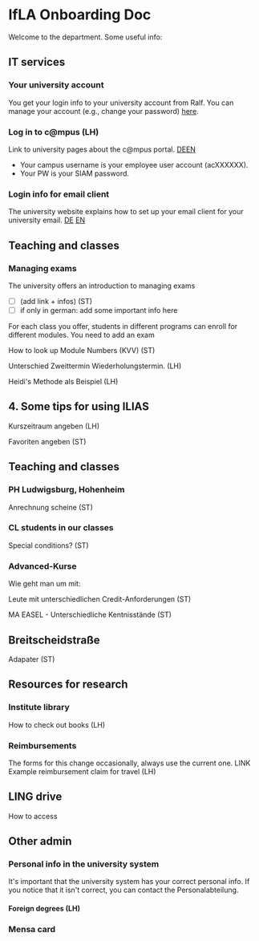 # IfLA Onboarding Doc

Welcome to the department. Some useful info:

## IT services

### Your university account 
You get your login info to your university account from Ralf. You can manage your account (e.g., change your password) [here](https://siam.uni-stuttgart.de).

### Log in to c@mpus (LH)
Link to university pages about the c@mpus portal. [DE](https://www.student.uni-stuttgart.de/uni-a-bis-z/CMPUS--Das-Campus-Management-Portal-der-Universitaet-Stuttgart/)[EN](https://www.student.uni-stuttgart.de/en/digital-services/campus/)

- Your campus username is your employee user account (acXXXXXX).
- Your PW is your SIAM password.

### Login info for email client
The university website explains how to set up your email client for your university email. [DE](https://www.tik.uni-stuttgart.de/support/anleitungen/e-mail/) [EN](https://www.tik.uni-stuttgart.de/en/support/service-manuals/e-mail/)


## Teaching and classes
### Managing exams
The university offers an introduction to managing exams
- [ ] (add link + infos) (ST)
- [ ] if only in german: add some important info here

For each class you offer, students in different programs can enroll for different modules. You need to add an exam 

How to look up Module Numbers (KVV) (ST)

Unterschied Zweittermin Wiederholungstermin. (LH)

Heidi's Methode als Beispiel (LH)

## 4. Some tips for using ILIAS

Kurszeitraum angeben (LH)

Favoriten angeben (ST)

## Teaching and classes

### PH Ludwigsburg, Hohenheim
Anrechnung scheine (ST)

### CL students in our classes
Special conditions? (ST)

### Advanced-Kurse
Wie geht man um mit:

Leute mit unterschiedlichen Credit-Anforderungen (ST)

MA EASEL - Unterschiedliche Kentnisstände (ST)

## Breitscheidstraße

Adapater (ST)


## Resources for research
### Institute library
How to check out books (LH)

### Reimbursements
The forms for this change occasionally, always use the current one. LINK
Example reimbursement claim for travel (LH)

## LING drive
How to access 

## Other admin
### Personal info in the university system
It's important that the university system has your correct personal info. If you notice that it isn't correct, you can contact the Personalabteilung.

#### Foreign degrees (LH)

### Mensa card